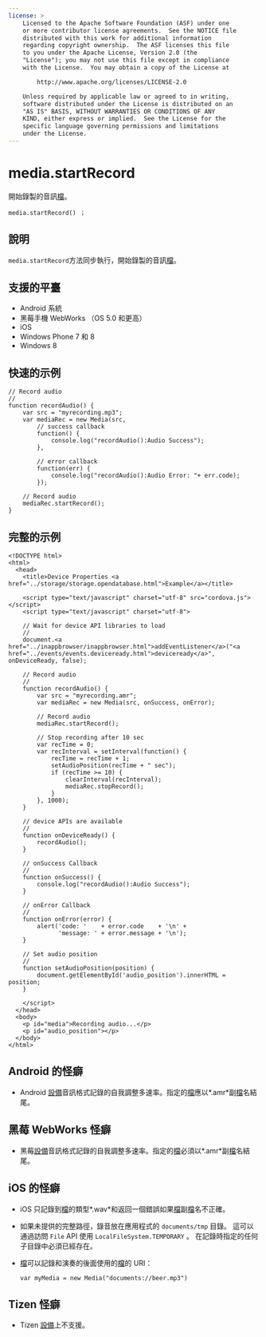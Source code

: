 ```yaml
---
license: >
    Licensed to the Apache Software Foundation (ASF) under one
    or more contributor license agreements.  See the NOTICE file
    distributed with this work for additional information
    regarding copyright ownership.  The ASF licenses this file
    to you under the Apache License, Version 2.0 (the
    "License"); you may not use this file except in compliance
    with the License.  You may obtain a copy of the License at

        http://www.apache.org/licenses/LICENSE-2.0

    Unless required by applicable law or agreed to in writing,
    software distributed under the License is distributed on an
    "AS IS" BASIS, WITHOUT WARRANTIES OR CONDITIONS OF ANY
    KIND, either express or implied.  See the License for the
    specific language governing permissions and limitations
    under the License.
---
```


# media.startRecord

開始錄製的音訊<a href="../file/fileobj/fileobj.html">檔</a>。

    media.startRecord() ；
    

## 說明

`media.startRecord`方法同步執行，開始錄製的音訊<a href="../file/fileobj/fileobj.html">檔</a>。

## 支援的平臺

*   Android 系統
*   黑莓手機 WebWorks （OS 5.0 和更高）
*   iOS
*   Windows Phone 7 和 8
*   Windows 8

## 快速的示例

    // Record audio
    //
    function recordAudio() {
        var src = "myrecording.mp3";
        var mediaRec = new Media(src,
            // success callback
            function() {
                console.log("recordAudio():Audio Success");
            },
    
            // error callback
            function(err) {
                console.log("recordAudio():Audio Error: "+ err.code);
            });
    
        // Record audio
        mediaRec.startRecord();
    }
    

## 完整的示例

    <!DOCTYPE html>
    <html>
      <head>
        <title>Device Properties <a href="../storage/storage.opendatabase.html">Example</a></title>
    
        <script type="text/javascript" charset="utf-8" src="cordova.js"></script>
        <script type="text/javascript" charset="utf-8">
    
        // Wait for device API libraries to load
        //
        document.<a href="../inappbrowser/inappbrowser.html">addEventListener</a>("<a href="../events/events.deviceready.html">deviceready</a>", onDeviceReady, false);
    
        // Record audio
        //
        function recordAudio() {
            var src = "myrecording.amr";
            var mediaRec = new Media(src, onSuccess, onError);
    
            // Record audio
            mediaRec.startRecord();
    
            // Stop recording after 10 sec
            var recTime = 0;
            var recInterval = setInterval(function() {
                recTime = recTime + 1;
                setAudioPosition(recTime + " sec");
                if (recTime >= 10) {
                    clearInterval(recInterval);
                    mediaRec.stopRecord();
                }
            }, 1000);
        }
    
        // device APIs are available
        //
        function onDeviceReady() {
            recordAudio();
        }
    
        // onSuccess Callback
        //
        function onSuccess() {
            console.log("recordAudio():Audio Success");
        }
    
        // onError Callback
        //
        function onError(error) {
            alert('code: '    + error.code    + '\n' +
                  'message: ' + error.message + '\n');
        }
    
        // Set audio position
        //
        function setAudioPosition(position) {
            document.getElementById('audio_position').innerHTML = position;
        }
    
        </script>
      </head>
      <body>
        <p id="media">Recording audio...</p>
        <p id="audio_position"></p>
      </body>
    </html>
    

## Android 的怪癖

*   Android <a href="../device/device.html">設備</a>音訊格式記錄的自我調整多速率。指定的<a href="../file/fileobj/fileobj.html">檔</a>應以*.amr*副<a href="../file/fileobj/fileobj.html">檔</a>名結尾。

## 黑莓 WebWorks 怪癖

*   黑莓<a href="../device/device.html">設備</a>音訊格式記錄的自我調整多速率。指定的<a href="../file/fileobj/fileobj.html">檔</a>必須以*.amr*副<a href="../file/fileobj/fileobj.html">檔</a>名結尾。

## iOS 的怪癖

*   iOS 只記錄到<a href="../file/fileobj/fileobj.html">檔</a>的類型*.wav*和返回一個錯誤如果<a href="../file/fileobj/fileobj.html">檔</a>副<a href="../file/fileobj/fileobj.html">檔</a>名不正確。

*   如果未提供的完整路徑，錄音放在應用程式的 `documents/tmp` 目錄。 這可以通過訪問 `File` API 使用 `LocalFileSystem.TEMPORARY` 。 在記錄時指定的任何子目錄中必須已經存在。

*   <a href="../file/fileobj/fileobj.html">檔</a>可以記錄和演奏的後面使用的<a href="../file/fileobj/fileobj.html">檔</a>的 URI：
    
        var myMedia = new Media("documents://beer.mp3")
        

## Tizen 怪癖

*   Tizen <a href="../device/device.html">設備</a>上不支援。